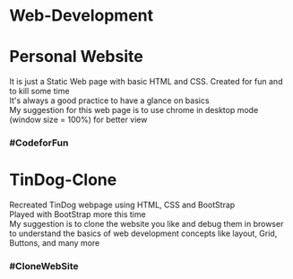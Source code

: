 # Web-Development

<h1> Personal Website </h1>

<p> It is just a Static Web page with basic HTML and CSS. Created for fun and to kill some time <br>
  It's always a good practice to have a glance on basics <br>
  My suggestion for this web page is to use chrome in desktop mode (window size = 100%) for better view <br>
  
  <h3>
  #CodeforFun </h3>
  
<h1> TinDog-Clone </h1>
<p> Recreated TinDog webpage using HTML, CSS and BootStrap <br>
  Played with BootStrap more this time <br>
  My suggestion is to clone the website you like and debug them in browser to understand the basics of web development concepts like layout, Grid, Buttons, and many more </br>
  
  <h3> #CloneWebSite </h3>

  
